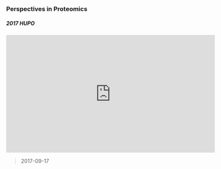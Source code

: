 ### Perspectives in Proteomics

##### 2017 HUPO

<div class="embed-responsive embed-responsive-16by9"><iframe class="embed-responsive embed-responsive-4by3" width="560" height="315" src="https://www.youtube.com/watch?v=j4NdApIYorY" frameborder="0" allow="autoplay; encrypted-media" allowfullscreen></iframe></div>
 
> 2017-09-17




